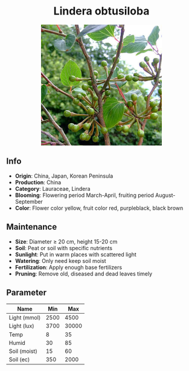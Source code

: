 <h1 align='center'>Lindera obtusiloba</h1>
<p align="center">
    <img 
        align='center'
        width='320'
        src="../images/lindera obtusiloba.png" 
        alt='Lindera obtusiloba' />
</p>

## Info

 - **Origin**: China, Japan, Korean Peninsula
 - **Production**: China
 - **Category**: Lauraceae, Lindera
 - **Blooming**: Flowering period March-April, fruiting period August-September
 - **Color**: Flower color yellow, fruit color red, purpleblack, black brown

## Maintenance

 - **Size**: Diameter ≥ 20 cm, height 15-20 cm
 - **Soil**: Peat or soil with specific nutrients
 - **Sunlight**: Put in warm places with scattered light
 - **Watering**: Only need keep soil moist
 - **Fertilization**: Apply enough base fertilizers
 - **Pruning**: Remove old, diseased and dead leaves timely

## Parameter

| Name         | Min  | Max   |
|--------------|------|-------|
| Light (mmol) | 2500 | 4500  |
| Light (lux)  | 3700 | 30000 |
| Temp         | 8    | 35    |
| Humid        | 30   | 85    |
| Soil (moist) | 15   | 60    |
| Soil (ec)    | 350  | 2000  |